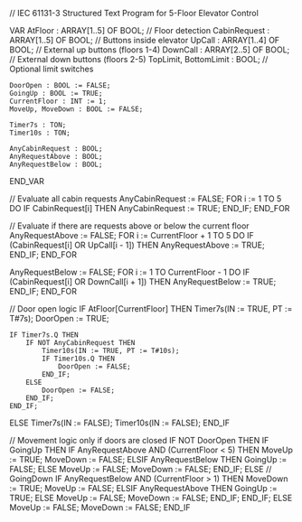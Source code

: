 // IEC 61131-3 Structured Text Program for 5-Floor Elevator Control

VAR
    AtFloor : ARRAY[1..5] OF BOOL; // Floor detection
    CabinRequest : ARRAY[1..5] OF BOOL; // Buttons inside elevator
    UpCall : ARRAY[1..4] OF BOOL; // External up buttons (floors 1-4)
    DownCall : ARRAY[2..5] OF BOOL; // External down buttons (floors 2-5)
    TopLimit, BottomLimit : BOOL; // Optional limit switches

    DoorOpen : BOOL := FALSE;
    GoingUp : BOOL := TRUE;
    CurrentFloor : INT := 1;
    MoveUp, MoveDown : BOOL := FALSE;

    Timer7s : TON;
    Timer10s : TON;

    AnyCabinRequest : BOOL;
    AnyRequestAbove : BOOL;
    AnyRequestBelow : BOOL;
END_VAR

// Evaluate all cabin requests
AnyCabinRequest := FALSE;
FOR i := 1 TO 5 DO
    IF CabinRequest[i] THEN
        AnyCabinRequest := TRUE;
    END_IF;
END_FOR

// Evaluate if there are requests above or below the current floor
AnyRequestAbove := FALSE;
FOR i := CurrentFloor + 1 TO 5 DO
    IF (CabinRequest[i] OR UpCall[i - 1]) THEN
        AnyRequestAbove := TRUE;
    END_IF;
END_FOR

AnyRequestBelow := FALSE;
FOR i := 1 TO CurrentFloor - 1 DO
    IF (CabinRequest[i] OR DownCall[i + 1]) THEN
        AnyRequestBelow := TRUE;
    END_IF;
END_FOR

// Door open logic
IF AtFloor[CurrentFloor] THEN
    Timer7s(IN := TRUE, PT := T#7s);
    DoorOpen := TRUE;

    IF Timer7s.Q THEN
        IF NOT AnyCabinRequest THEN
            Timer10s(IN := TRUE, PT := T#10s);
            IF Timer10s.Q THEN
                DoorOpen := FALSE;
            END_IF;
        ELSE
            DoorOpen := FALSE;
        END_IF;
    END_IF;
ELSE
    Timer7s(IN := FALSE);
    Timer10s(IN := FALSE);
END_IF

// Movement logic only if doors are closed
IF NOT DoorOpen THEN
    IF GoingUp THEN
        IF AnyRequestAbove AND (CurrentFloor < 5) THEN
            MoveUp := TRUE;
            MoveDown := FALSE;
        ELSIF AnyRequestBelow THEN
            GoingUp := FALSE;
        ELSE
            MoveUp := FALSE;
            MoveDown := FALSE;
        END_IF;
    ELSE // GoingDown
        IF AnyRequestBelow AND (CurrentFloor > 1) THEN
            MoveDown := TRUE;
            MoveUp := FALSE;
        ELSIF AnyRequestAbove THEN
            GoingUp := TRUE;
        ELSE
            MoveUp := FALSE;
            MoveDown := FALSE;
        END_IF;
    END_IF;
ELSE
    MoveUp := FALSE;
    MoveDown := FALSE;
END_IF
